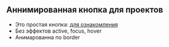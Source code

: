 ## Аннимированная кнопка для проектов


- Это простая кнопка: [для ознакомления](https://vers03888.github.io/Animated_button/button_1.html)
- Без эффектов active, focus, hover
- Анимарованна по border
